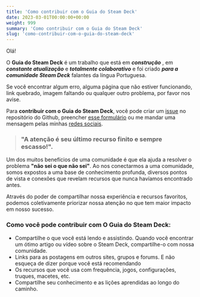 ```yaml
---
title: 'Como contribuir com o Guia do Steam Deck'
date: 2023-03-01T00:00:00+00:00
weight: 999
summary: 'Como contribuir com o Guia do Steam Deck'
slug: 'como-contribuir-com-o-guia-do-steam-deck'
---
```

Olá! 

O **Guia do Steam Deck** é um trabalho que está em _**construção**_ , em _**constante atualização**_ e _**totalmente colaborativo**_ e foi criado _**para a comunidade Steam Deck**_  falantes da língua Portuguesa.

Se você encontrar algum erro, alguma página que não estiver funcionando, link quebrado, imagem faltando ou qualquer outro problema, por favor nos avise.

Para **contribuir com o Guia do Steam Deck**, você pode criar um [issue](https://github.com/valdecircarvalho/guia-do-steam-deck/issues) no repositório do Github, preencher [esse formulário](https://forms.gle/PA2i5HFoY5pu5JBL6) ou me mandar uma mensagem pelas minhas [redes sociais](https://iamval.me).

> ### **__"A atenção é seu último recurso finito e sempre escasso!"__**. 

Um dos muitos benefícios de uma comunidade é que ela ajuda a resolver o problema **"não sei o que não sei"**. Ao nos conectarmos a uma comunidade, somos expostos a uma base de conhecimento profunda, diversos pontos de vista e conexões que revelam recursos que nunca havíamos encontrado antes.

Através do poder de compartilhar nossa experiência e recursos favoritos, podemos coletivamente priorizar nossa atenção no que tem maior impacto em nosso sucesso.

### Como você pode contribuir com O Guia do Steam Deck:

- Compartilhe o que você está lendo e assistindo. Quando você encontrar um ótimo artigo ou vídeo sobre o Steam Deck, compartilhe-o com nossa comunidade.
- Links para as postagens em outros sites, grupos e forums. E não esqueça de dizer porque você está recomendando
- Os recursos que você usa com frequência, jogos, configurações, truques, macetes, etc.
- Compartilhe seu conhecimento e as lições aprendidas ao longo do caminho.